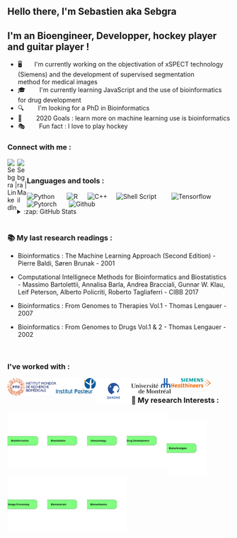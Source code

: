 ## Hello there, I'm Sebastien aka Sebgra

## I'm an Bioengineer, Developper, hockey player and guitar player ! 

- :desktop_computer:  I'm currently working on the objectivation of xSPECT technology (Siemens) and the development of supervised segmentation        method for medical images
- :mortar_board:   I'm currently learning JavaScript and the use of bioinformatics for drug development
- :mag:   I'm looking for a PhD in Bioinformatics
- :pushpin:   2020 Goals : learn more on machine learning use is bioinformatics
- :performing_arts:   Fun fact :  I love to play hockey 


### Connect with me : 

[<img align="left" alt="Sebgra | LinkedIn" width="22px" src="https://cdn.jsdelivr.net/npm/simple-icons@v3/icons/linkedin.svg" />][linkedin]
[<img align="left" alt="Sebgra | Mail" width="22px" src="https://github.com/simple-icons/simple-icons/blob/develop/icons/gmail.svg" />][mail]
<br />




### Languages and tools : 

<img align="left" alt="Python" width="90px" src="https://img.shields.io/badge/python%20-%2314354C.svg?&style=for-the-badge&logo=python&logoColor=white"/>
<img align="left" alt="R" width="47px" src="https://img.shields.io/badge/r-%23276DC3.svg?&style=for-the-badge&logo=r&logoColor=white"/>
<img align="left" alt="C++" width="65px" src="https://img.shields.io/badge/c++%20-%2300599C.svg?&style=for-the-badge&logo=c%2B%2B&ogoColor=white"/>
<img align="left" alt="Shell Script" width="125px" src="https://img.shields.io/badge/shell_script%20-%23121011.svg?&style=for-the-badge&logo=gnu-bash&logoColor=white"/>
<img align="left" alt="Tensorflow" width="120px" src="https://img.shields.io/badge/TensorFlow%20-%23FF6F00.svg?&style=for-the-badge&logo=TensorFlow&logoColor=white"/>
<img align="left" alt="Pytorch" width="95px" src="https://img.shields.io/badge/PyTorch%20-%23EE4C2C.svg?&style=for-the-badge&logo=PyTorch&logoColor=white"/>
<img align="left" alt="Github" width="85px" src="https://img.shields.io/badge/github%20-%23121011.svg?&style=for-the-badge&logo=github&logoColor=white"/>

<br />

<br />
<details>
  <summary>:zap: GitHub Stats</summary>
  
  <img align="left" alt = "Sebgra's GitHub Stats" src =" https://github-readme-stats.sebgra.vercel.app
/api?username=sebgra&show_icons=true&hide_border=true" />
</details>

<br />

### :books: My last research readings :

- Bioinformatics : The Machine Learning Approach (Second Edition) - Pierre Baldi, Søren Brunak - 2001
- Computational Intellignece Methods for Bioinformatics and Biostatistics - Massimo Bartolettii, Annalisa Barla, Andrea Bracciali, Gunnar W. Klau, Leif Peterson, Alberto Policriti, Roberto Tagliaferri - CIBB 2017

- Bioinformatics : From Genomes to Therapies Vol.1 - Thomas Lengauer - 2007
- Bioinformatics : From Genomes to Drugs Vol.1 & 2 - Thomas Lengauer - 2002



<br />

### I've worked with : 

<img align="left" alt="Logo IMRB" width="110px" src="https://github.com/sebgra/Logos/blob/master/IMRB.svg"/>
<img align="left" alt="Logo Insitut Pasteur" width="90px" src="https://github.com/sebgra/Logos/blob/master/Institut_Pasteur_(logo).svg"/>
<img align="left" alt="Logo Danone" width="80px" src="https://github.com/sebgra/Logos/blob/master/danone-logo%40logotyp.us.svg"/>
<img align="left" alt="Logo UdeM" width="90px" src="https://github.com/sebgra/Logos/blob/master/Universita%CC%88t_Montreal_Logo.svg"/>
<img align="left" alt="Logo Siemens" width="90px" src="https://github.com/sebgra/Logos/blob/master/Siemens_Healthineers_logo.svg"/>




<br />

### :microscope: My research Interests :

<img align="left" alt="Cartouche Bioinformatics" width="90px" src="https://github.com/sebgra/Logos/blob/master/Cartouche_bioinformatic.svg">
<img align="left" alt="Cartouche Biostatistics" width="90px" src="https://github.com/sebgra/Logos/blob/master/Cartouche_biostatistics.svg">
<img align="left" alt="Cartouche Immunology" width="90px" src="https://github.com/sebgra/Logos/blob/master/Cartouche_image_Immunology.svg">
<img align="left" alt="Cartouche Drug development" width="90px" src="https://github.com/sebgra/Logos/blob/master/Cartouche_image_Drug_development.svg">


<br />

<img align="left" alt="Cartouche Biotechnologies" width="90px" src="https://github.com/sebgra/Logos/blob/master/Cartouche_image_Biotechnologies.svg">
<img align="left" alt="Cartouche Image Processing" width="90px" src="https://github.com/sebgra/Logos/blob/master/Cartouche_image_processing.svg">
<img align="left" alt="Cartouche Biomaterials" width="90px" src="https://github.com/sebgra/Logos/blob/master/Cartouche_image_Biomaterials.svg">
<img align="left" alt="Cartouche Biomechanics" width="90px" src="https://github.com/sebgra/Logos/blob/master/Cartouche_image_Biomecanics.svg">

<br />


[linkedin]: https://www.linkedin.com/in/sebastien-gradit/
[mail]: mailto:sebastiengradit@hotmail.com?subject=""
